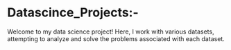 # Datascince_Projects:-

Welcome to my data science project! Here, I work with various datasets, attempting to analyze and solve the problems associated with each dataset.
